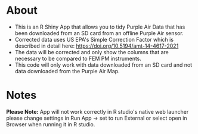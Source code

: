 # About
- This is an R Shiny App that allows you to tidy Purple Air Data that has been downloaded from an SD card from an offline Purple Air sensor. 
- Corrected data uses US EPA's Simple Correction Factor which is described in detail here: https://doi.org/10.5194/amt-14-4617-2021
- The data will be corrected and only show the columns that are necessary to be compared to FEM PM instruments. 
- This code will only work with data downloaded from an SD card and not data downloaded from the Purple Air Map.

# Notes
**Please Note:** App will not work correctly in R studio's native web launcher please change settings in Run App -> set to run External or select open in Browser when running it in R studio. 
